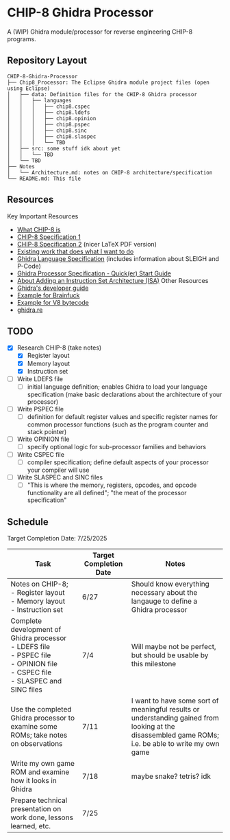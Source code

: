 # CHIP-8 Ghidra Processor

A (WIP) Ghidra module/processor for reverse engineering CHIP-8 programs.

## Repository Layout

```
CHIP-8-Ghidra-Processor
├── Chip8_Processor: The Eclipse Ghidra module project files (open using Eclipse)
│   ├── data: Definition files for the CHIP-8 Ghidra processor
│   │   ├── languages
│   │   │   ├── chip8.cspec
│   │   │   ├── chip8.ldefs
│   │   │   ├── chip8.opinion
│   │   │   ├── chip8.pspec
│   │   │   ├── chip8.sinc
│   │   │   ├── chip8.slaspec
│   │   │   └── TBD
│   ├── src: some stuff idk about yet
│   │   └── TBD
│   └── TBD
├── Notes
│   └── Architecture.md: notes on CHIP-8 architecture/specification
└── README.md: This file
```

## Resources
Key Important Resources
- [What CHIP-8 is](https://en.m.wikipedia.org/wiki/CHIP-8)
- [CHIP-8 Specification 1](http://devernay.free.fr/hacks/chip8/C8TECH10.HTM)
- [CHIP-8 Specification 2](https://www.cs.columbia.edu/~sedwards/classes/2016/4840-spring/designs/Chip8.pdf) (nicer LaTeX PDF version)
- [Existing work that does what I want to do](https://github.com/beardypig/ghidra-chip8)
- [Ghidra Language Specification](https://ghidra.re/ghidra_docs/languages/index.html) (includes information about SLEIGH and P-Code)
- [Ghidra Processor Specification - Quick(er) Start Guide](https://github.com/joeferg425/ghidra_proc_spec)
- [About Adding an Instruction Set Architecture (ISA)](https://www.l3harris.com/newsroom/editorial/2025/01/expanding-dragon-adding-isa-ghidra)
Other Resources
- [Ghidra's developer guide](https://github.com/NationalSecurityAgency/ghidra/blob/master/DevGuide.md)
- [Example for Brainfuck](https://spinsel.dev/2020/06/17/ghidra-brainfuck-processor-1.html)
- [Example for V8 bytecode](https://swarm.ptsecurity.com/creating-a-ghidra-processor-module-in-sleigh-using-v8-bytecode-as-an-example/)
- [ghidra.re](https://ghidra.re/)

## TODO
- [X] Research CHIP-8 (take notes)
	- [X] Register layout
	- [X] Memory layout
	- [X] Instruction set
- [ ] Write LDEFS file
	- [ ] initial language definition; enables Ghidra to load your language specification (make basic declarations about the architecture of your processor)
- [ ] Write PSPEC file
	- [ ] definition for default register values and specific register names for common processor functions (such as the program counter and stack pointer)
- [ ] Write OPINION file
	- [ ] specify optional logic for sub-processor families and behaviors
- [ ] Write CSPEC file
	- [ ] compiler specification; define default aspects of your processor your compiler will use
- [ ] Write SLASPEC and SINC files
	- [ ] "This is where the memory, registers, opcodes, and opcode functionality are all defined"; "the meat of the processor specification"

## Schedule

Target Completion Date: 7/25/2025

| Task                                                                                                                                   | Target Completion Date | Notes                                                                                                                                                |
| -------------------------------------------------------------------------------------------------------------------------------------- | ---------------------- | ---------------------------------------------------------------------------------------------------------------------------------------------------- |
| Notes on CHIP-8; <br>- Register layout<br>- Memory layout<br>- Instruction set                                                         | 6/27                   | Should know everything necessary about the langauge to define a Ghidra processor                                                                     |
| Complete development of Ghidra processor<br>- LDEFS file<br>- PSPEC file<br>- OPINION file<br>- CSPEC file<br>- SLASPEC and SINC files | 7/4                    | Will maybe not be perfect, but should be usable by this milestone                                                                                    |
| Use the completed Ghidra processor to examine some ROMs; take notes on observations                                                    | 7/11                   | I want to have some sort of meaningful results or understanding gained from looking at the disassembled game ROMs; i.e. be able to write my own game |
| Write my own game ROM and examine how it looks in Ghidra                                                                               | 7/18                   | maybe snake? tetris? idk                                                                                                                             |
| Prepare technical presentation on work done, lessons learned, etc.                                                                     | 7/25                   |                                                                                                                                                      |